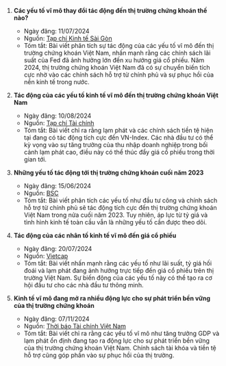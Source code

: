1. **Các yếu tố vĩ mô thay đổi tác động đến thị trường chứng khoán thế nào?**
   - Ngày đăng: 11/07/2024
   - Nguồn: [Tạp chí Kinh tế Sài Gòn](https://thesaigontimes.vn/cac-yeu-to-vi-mo-thay-doi-tac-dong-den-thi-truong-chung-khoan-the-nao/)
   - Tóm tắt: Bài viết phân tích sự tác động của các yếu tố vĩ mô đến thị trường chứng khoán Việt Nam, nhấn mạnh rằng các chính sách lãi suất của Fed đã ảnh hưởng lớn đến xu hướng giá cổ phiếu. Năm 2024, thị trường chứng khoán Việt Nam đã có sự chuyển biến tích cực nhờ vào các chính sách hỗ trợ từ chính phủ và sự phục hồi của nền kinh tế trong nước.

2. **Tác động của các yếu tố kinh tế vĩ mô đến thị trường chứng khoán Việt Nam**
   - Ngày đăng: 10/08/2024
   - Nguồn: [Tạp chí Tài chính](https://tapchitaichinh.vn/tac-dong-cua-cac-yeu-to-kinh-te-vi-mo-den-thi-truong-chung-khoan-viet-nam.html)
   - Tóm tắt: Bài viết chỉ ra rằng lạm phát và các chính sách tiền tệ hiện tại đang có tác động tích cực đến VN-Index. Các nhà đầu tư có thể kỳ vọng vào sự tăng trưởng của thu nhập doanh nghiệp trong bối cảnh lạm phát cao, điều này có thể thúc đẩy giá cổ phiếu trong thời gian tới.

3. **Những yếu tố tác động tới thị trường chứng khoán cuối năm 2023**
   - Ngày đăng: 15/06/2024
   - Nguồn: [BSC](https://www.bsc.com.vn/tin-tuc/tin-chi-tiet/1069821-nhung-yeu-to-tac-dong-toi-thi-truong-chung-khoan-cuoi-nam-2023)
   - Tóm tắt: Bài viết phân tích các yếu tố như đầu tư công và chính sách hỗ trợ từ chính phủ sẽ tác động tích cực đến thị trường chứng khoán Việt Nam trong nửa cuối năm 2023. Tuy nhiên, áp lực từ tỷ giá và tình hình kinh tế toàn cầu vẫn là những yếu tố cần được theo dõi.

4. **Tác động của các nhân tố kinh tế vĩ mô đến giá cổ phiếu**
   - Ngày đăng: 20/07/2024
   - Nguồn: [Vietcap](https://www.vietcap.com.vn/en)
   - Tóm tắt: Bài viết nhấn mạnh rằng các yếu tố như lãi suất, tỷ giá hối đoái và lạm phát đang ảnh hưởng trực tiếp đến giá cổ phiếu trên thị trường Việt Nam. Sự biến động của các yếu tố này có thể tạo ra cơ hội đầu tư cho các nhà đầu tư thông minh.

5. **Kinh tế vĩ mô đang mở ra nhiều động lực cho sự phát triển bền vững của thị trường chứng khoán**
   - Ngày đăng: 07/11/2024
   - Nguồn: [Thời báo Tài chính Việt Nam](https://thoibaotaichinhvietnam.vn/kinh-te-vi-mo-dang-mo-ra-nhieu-dong-luc-cho-su-phat-trien-ben-vung-cua-thi-truong-chung-khoan-163490.html)
   - Tóm tắt: Bài viết chỉ ra rằng các yếu tố vĩ mô như tăng trưởng GDP và lạm phát ổn định đang tạo ra động lực cho sự phát triển bền vững của thị trường chứng khoán Việt Nam. Chính sách tài khóa và tiền tệ hỗ trợ cũng góp phần vào sự phục hồi của thị trường.